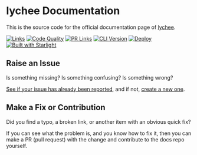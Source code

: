 # lychee Documentation

This is the source code for the official documentation page of [lychee](https://github.com/lycheeverse/lychee/).

[![Links](https://github.com/lycheeverse/lycheeverse.github.io/actions/workflows/check-links.yml/badge.svg)](https://github.com/lycheeverse/lycheeverse.github.io/actions/workflows/check-links.yml)
[![Code Quality](https://github.com/lycheeverse/lycheeverse.github.io/actions/workflows/check-code-quality.yml/badge.svg)](https://github.com/lycheeverse/lycheeverse.github.io/actions/workflows/check-code-quality.yml)
[![PR Links](https://github.com/lycheeverse/lycheeverse.github.io/actions/workflows/check-pr-links.yml/badge.svg)](https://github.com/lycheeverse/lycheeverse.github.io/actions/workflows/check-pr-links.yml)
[![CLI Version](https://github.com/lycheeverse/lycheeverse.github.io/actions/workflows/check-cli-version.yml/badge.svg)](https://github.com/lycheeverse/lycheeverse.github.io/actions/workflows/check-cli-version.yml)
[![Deploy](https://github.com/lycheeverse/lycheeverse.github.io/actions/workflows/deploy.yml/badge.svg)](https://github.com/lycheeverse/lycheeverse.github.io/actions/workflows/deploy.yml)
[![Built with Starlight](https://astro.badg.es/v2/built-with-starlight/tiny.svg)](https://starlight.astro.build)

## Raise an Issue

Is something missing?
Is something confusing?
Is something wrong?

[See if your issue has already been reported](https://github.com/lycheeverse/lycheeverse.github.io/issues), and if not, [create a new one](https://github.com/lycheeverse/lycheeverse.github.io/issues/new/choose).

## Make a Fix or Contribution

Did you find a typo, a broken link, or another item with an obvious quick fix?

If you can see what the problem is, and you know how to fix it, then you can make a PR (pull request) with the change and contribute to the docs repo yourself.
